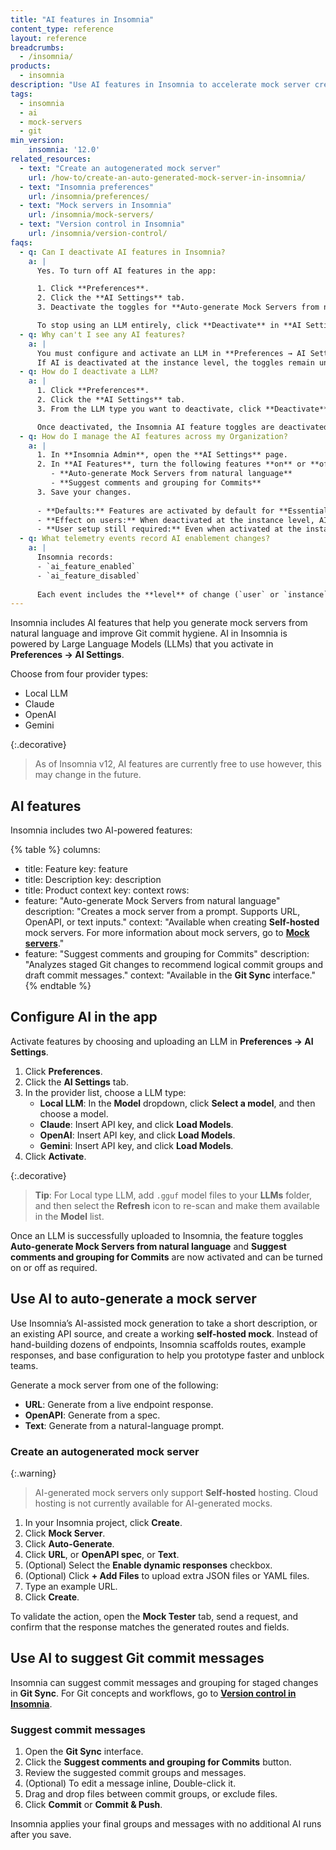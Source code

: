 ```yaml
---
title: "AI features in Insomnia"
content_type: reference
layout: reference
breadcrumbs:
  - /insomnia/
products:
  - insomnia
description: "Use AI features in Insomnia to accelerate mock server creation and improve Git commit hygiene. Enable features by activating a large language model (LLM) in **Preferences → AI Settings** and turning on the feature toggles."
tags:
  - insomnia
  - ai
  - mock-servers
  - git
min_version:
    insomnia: '12.0'
related_resources:
  - text: "Create an autogenerated mock server"
    url: /how-to/create-an-auto-generated-mock-server-in-insomnia/
  - text: "Insomnia preferences"
    url: /insomnia/preferences/
  - text: "Mock servers in Insomnia"
    url: /insomnia/mock-servers/
  - text: "Version control in Insomnia"
    url: /insomnia/version-control/
faqs:
  - q: Can I deactivate AI features in Insomnia?
    a: |
      Yes. To turn off AI features in the app:

      1. Click **Preferences**.
      2. Click the **AI Settings** tab.
      3. Deactivate the toggles for **Auto-generate Mock Servers from natural language** and **Suggest comments and grouping for Commits**.

      To stop using an LLM entirely, click **Deactivate** in **AI Settings**.  
  - q: Why can't I see any AI features?
    a: |
      You must configure and activate an LLM in **Preferences → AI Settings**.  
      If AI is deactivated at the instance level, the toggles remain unavailable in the UI.
  - q: How do I deactivate a LLM?
    a: |
      1. Click **Preferences**.
      2. Click the **AI Settings** tab.
      3. From the LLM type you want to deactivate, click **Deactivate**.

      Once deactivated, the Insomnia AI feature toggles are deactivated until a new LLM is configured.
  - q: How do I manage the AI features across my Organization?
    a: |
      1. In **Insomnia Admin**, open the **AI Settings** page.
      2. In **AI Features**, turn the following features **on** or **off** at the instance level:
         - **Auto-generate Mock Servers from natural language**
         - **Suggest comments and grouping for Commits**
      3. Save your changes.
      
      - **Defaults:** Features are activated by default for **Essentials** and **Pro** plans, and deactivated by default for **Enterprise** plans.
      - **Effect on users:** When deactivated at the instance level, AI-supported features do not appear in the main app UI and the toggles in **Preferences → AI Settings** display an error explanation.
      - **User setup still required:** Even when activated at the instance level, each user must **activate a model** in **Preferences → AI Settings** before they can turn on feature toggles.
  - q: What telemetry events record AI enablement changes?
    a: |
      Insomnia records:
      - `ai_feature_enabled`
      - `ai_feature_disabled`
      
      Each event includes the **level** of change (`user` or `instance`).    
---
```


Insomnia includes AI features that help you generate mock servers from natural language and improve Git commit hygiene. AI in Insomnia is powered by Large Language Models (LLMs) that you activate in **Preferences → AI Settings**. 

Choose from four provider types: 
- Local LLM
- Claude
- OpenAI
- Gemini

{:.decorative}
> As of Insomnia v12, AI features are currently free to use however, this may change in the future.

## AI features

Insomnia includes two AI-powered features:

{% table %}
columns:
  - title: Feature
    key: feature
  - title: Description
    key: description
  - title: Product context
    key: context
rows:
  - feature: "Auto-generate Mock Servers from natural language"
    description: "Creates a mock server from a prompt. Supports URL, OpenAPI, or text inputs."
    context: "Available when creating **Self-hosted** mock servers. For more information about mock servers, go to [**Mock servers**](/insomnia/mock-servers/)."
  - feature: "Suggest comments and grouping for Commits"
    description: "Analyzes staged Git changes to recommend logical commit groups and draft commit messages."
    context: "Available in the **Git Sync** interface."
{% endtable %}

## Configure AI in the app

Activate features by choosing and uploading an LLM in **Preferences → AI Settings**.

1. Click **Preferences**.  
2. Click the **AI Settings** tab.  
3. In the provider list, choose a LLM type: 
    - **Local LLM**: In the **Model** dropdown, click **Select a model**, and then choose a model.
    - **Claude**: Insert API key, and click **Load Models**.
    - **OpenAI**: Insert API key, and click **Load Models**.
    - **Gemini**: Insert API key, and click **Load Models**.    
4. Click **Activate**.

{:.decorative}
> **Tip**: For Local type LLM, add `.gguf` model files to your **LLMs** folder, and then select the **Refresh** icon to re-scan and make them available in the **Model** list.

Once an LLM is successfully uploaded to Insomnia, the feature toggles **Auto-generate Mock Servers from natural language** and **Suggest comments and grouping for Commits** are now activated and can be turned on or off as required.

## Use AI to auto-generate a mock server

Use Insomnia’s AI-assisted mock generation to take a short description, or an existing API source, and create a working **self-hosted mock**. Instead of hand-building dozens of endpoints, Insomnia scaffolds routes, example responses, and base configuration to help you prototype faster and unblock teams.

Generate a mock server from one of the following:
- **URL**: Generate from a live endpoint response.  
- **OpenAPI**: Generate from a spec.  
- **Text**: Generate from a natural-language prompt. 

### Create an autogenerated mock server

{:.warning}
> AI-generated mock servers only support **Self-hosted** hosting. Cloud hosting is not currently available for AI-generated mocks.

1. In your Insomnia project, click **Create**.  
2. Click **Mock Server**.  
3. Click **Auto-Generate**.  
4. Click **URL**, or **OpenAPI spec**, or **Text**. 
5. (Optional) Select the **Enable dynamic responses** checkbox.  
6. (Optional) Click **+ Add Files** to upload extra JSON files or YAML files.
7. Type an example URL.
8. Click **Create**.

To validate the action, open the **Mock Tester** tab, send a request, and confirm that the response matches the generated routes and fields.

## Use AI to suggest Git commit messages

Insomnia can suggest commit messages and grouping for staged changes in **Git Sync**. For Git concepts and workflows, go to [**Version control in Insomnia**](insomnia/version-control/).

### Suggest commit messages

1. Open the **Git Sync** interface.  
2. Click the **Suggest comments and grouping for Commits** button.  
3. Review the suggested commit groups and messages.  
4. (Optional) To edit a message inline, Double-click it.  
5. Drag and drop files between commit groups, or exclude files.  
6. Click **Commit** or **Commit & Push**.

Insomnia applies your final groups and messages with no additional AI runs after you save.